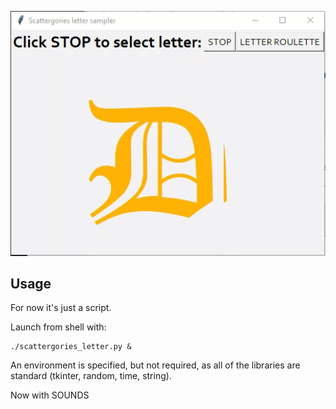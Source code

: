 ![](img/scattergories.gif)

## Usage

For now it's just a script. 

Launch from shell with:

```shell
./scattergories_letter.py &
```

An environment is specified, but not required, as all of the libraries are standard (tkinter, random, time, string).

Now with SOUNDS
